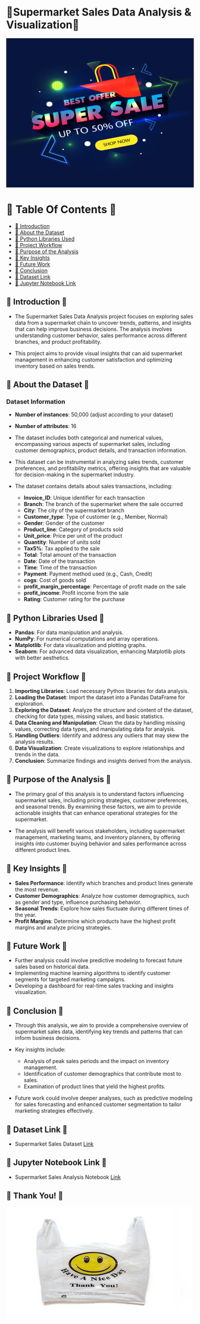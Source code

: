 # **🛒Supermarket Sales Data Analysis & Visualization🛒**

<img width='700' height='400' src="https://github.com/SinghPriya5/Supermarket-Sales/blob/main/sale.jpg">

# 🛒 Table Of Contents 🛒

- [🛒 Introduction](#introduction)
- [🛒 About the Dataset](#about-the-dataset)
- [🛒 Python Libraries Used](#python-libraries-used)
- [🛒 Project Workflow](#project-workflow)
- [🛒 Purpose of the Analysis](#purpose-of-the-analysis)
- [🛒 Key Insights](#key-insights)
- [🛒 Future Work](#future-work)
- [🛒 Conclusion](#conclusion)
- [🛒 Dataset Link](#dataset-link)
- [🛒 Jupyter Notebook Link](#jupyter-notebook-link)

## **🛒 Introduction 🛒**

* The Supermarket Sales Data Analysis project focuses on exploring sales data from a supermarket chain to uncover trends, patterns, and insights that can help improve business decisions. The analysis involves understanding customer behavior, sales performance across different branches, and product profitability.

* This project aims to provide visual insights that can aid supermarket management in enhancing customer satisfaction and optimizing inventory based on sales trends.

## **🛒 About the Dataset 🛒**

### Dataset Information
* **Number of instances**: 50,000 (adjust according to your dataset)
* **Number of attributes**: 16

* The dataset includes both categorical and numerical values, encompassing various aspects of supermarket sales, including customer demographics, product details, and transaction information.

* This dataset can be instrumental in analyzing sales trends, customer preferences, and profitability metrics, offering insights that are valuable for decision-making in the supermarket industry.

* The dataset contains details about sales transactions, including:
  - **Invoice_ID**: Unique identifier for each transaction
  - **Branch**: The branch of the supermarket where the sale occurred
  - **City**: The city of the supermarket branch
  - **Customer_type**: Type of customer (e.g., Member, Normal)
  - **Gender**: Gender of the customer
  - **Product_line**: Category of products sold
  - **Unit_price**: Price per unit of the product
  - **Quantity**: Number of units sold
  - **Tax5%**: Tax applied to the sale
  - **Total**: Total amount of the transaction
  - **Date**: Date of the transaction
  - **Time**: Time of the transaction
  - **Payment**: Payment method used (e.g., Cash, Credit)
  - **cogs**: Cost of goods sold
  - **profit_margin_percentage**: Percentage of profit made on the sale
  - **profit_income**: Profit income from the sale
  - **Rating**: Customer rating for the purchase

## **🛒 Python Libraries Used 🛒**

* **Pandas**: For data manipulation and analysis.
* **NumPy**: For numerical computations and array operations.
* **Matplotlib**: For data visualization and plotting graphs.
* **Seaborn**: For advanced data visualization, enhancing Matplotlib plots with better aesthetics.

## **🛒 Project Workflow 🛒**

1. **Importing Libraries**: Load necessary Python libraries for data analysis.
2. **Loading the Dataset**: Import the dataset into a Pandas DataFrame for exploration.
3. **Exploring the Dataset**: Analyze the structure and content of the dataset, checking for data types, missing values, and basic statistics.
4. **Data Cleaning and Manipulation**: Clean the data by handling missing values, correcting data types, and manipulating data for analysis.
5. **Handling Outliers**: Identify and address any outliers that may skew the analysis results.
6. **Data Visualization**: Create visualizations to explore relationships and trends in the data.
7. **Conclusion**: Summarize findings and insights derived from the analysis.

## **🛒 Purpose of the Analysis 🛒**

* The primary goal of this analysis is to understand factors influencing supermarket sales, including pricing strategies, customer preferences, and seasonal trends. By examining these factors, we aim to provide actionable insights that can enhance operational strategies for the supermarket.

* The analysis will benefit various stakeholders, including supermarket management, marketing teams, and inventory planners, by offering insights into customer buying behavior and sales performance across different product lines.

## **🛒 Key Insights 🛒**

* **Sales Performance**: Identify which branches and product lines generate the most revenue.
* **Customer Demographics**: Analyze how customer demographics, such as gender and type, influence purchasing behavior.
* **Seasonal Trends**: Explore how sales fluctuate during different times of the year.
* **Profit Margins**: Determine which products have the highest profit margins and analyze pricing strategies.

## **🛒 Future Work 🛒**

* Further analysis could involve predictive modeling to forecast future sales based on historical data.
* Implementing machine learning algorithms to identify customer segments for targeted marketing campaigns.
* Developing a dashboard for real-time sales tracking and insights visualization.

## **🛒 Conclusion 🛒**

* Through this analysis, we aim to provide a comprehensive overview of supermarket sales data, identifying key trends and patterns that can inform business decisions.

* Key insights include:
  - Analysis of peak sales periods and the impact on inventory management.
  - Identification of customer demographics that contribute most to sales.
  - Examination of product lines that yield the highest profits.

* Future work could involve deeper analyses, such as predictive modeling for sales forecasting and enhanced customer segmentation to tailor marketing strategies effectively.

## **🛒 Dataset Link 🛒**
* Supermarket Sales Dataset [Link](https://github.com/SinghPriya5/Supermarket-Sales/blob/main/supermarket_sales.csv)

## **🛒 Jupyter Notebook Link 🛒**
* Supermarket Sales Analysis Notebook [Link](https://github.com/SinghPriya5/Supermarket-Sales/blob/main/supermarket-Sales.ipynb)

## **🛒 Thank You! 🛒**
<img src="https://github.com/SinghPriya5/Supermarket-Sales/blob/main/thank you.gif" alt="Thank You" width="500" height="300"> <!-- Specify actual image URL -->


